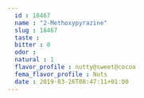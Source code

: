 ```yaml
---
  id : 18467
  name : "2-Methoxypyrazine"
  slug : 18467
  taste : 
  bitter : 0
  odor : 
  natural : 1
  flavor_profile : nutty@sweet@cocoa
  fema_flavor_profile : Nuts
  date : 2019-03-26T08:47:11+01:00
---
```



